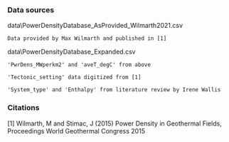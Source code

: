 
### Data sources

data\PowerDensityDatabase_AsProvided_Wilmarth2021.csv

    Data provided by Max Wilmarth and published in [1] 


data\PowerDensityDatabase_Expanded.csv

    'PwrDens_MWperkm2' and 'aveT_degC' from above
    
    'Tectonic_setting' data digitized from [1]

    'System_type' and 'Enthalpy' from literature review by Irene Wallis


### Citations

[1] Wilmarth, M and Stimac, J (2015) Power Density in Geothermal Fields, Proceedings World Geothermal Congress 2015